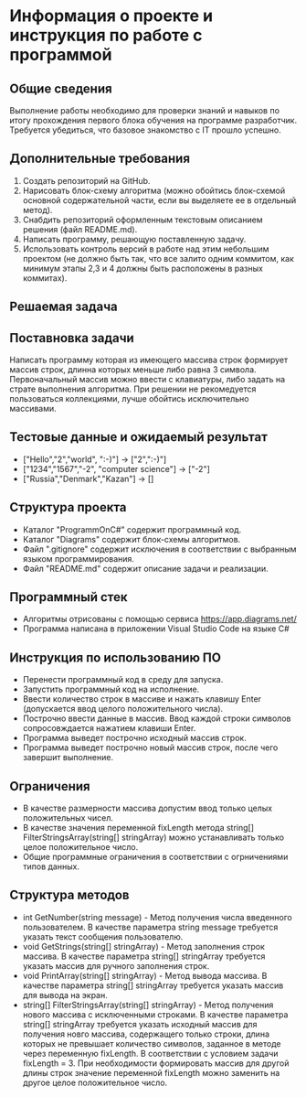 # Информация о проекте и инструкция по работе с программой

## Общие сведения

Выполнение работы необходимо для проверки знаний и навыков по итогу прохождения первого блока обучения на программе разработчик. Требуется убедиться, что базовое знакомство с IT прошло успешно.

## Дополнительные требования

1.  Создать репозиторий на GitHub.
2.  Нарисовать блок-схему алгоритма (можно обойтись блок-схемой основной содержательной части, если вы выделяете ее в отдельный метод).
3.  Снабдить репозиторий оформленным текстовым описанием решения (файл README.md).
4.  Написать программу, решающую поставленную задачу.
5.  Использовать контроль версий в работе над этим небольшим проектом (не должно быть так, что все залито одним коммитом, как минимум этапы 2,3 и 4 должны быть расположены в разных коммитах).

## Решаемая задача

## Поставновка задачи

Написать программу которая из имеющего массива строк формирует массив строк, длинна которых меньше либо равна 3 символа. Первоначальный массив можно ввести с клавиатуры, либо задать на страте выполнения алгоритма. При решении не рекомедуется пользоваться коллекциями, лучше обойтись исключительно массивами.

## Тестовые данные и ожидаемый результат

- ["Hello","2","world", ":-)"] -> ["2",":-)"]
- ["1234","1567","-2", "computer science"] -> ["-2"]
- ["Russia","Denmark","Kazan"] -> []

## Структура проекта

- Каталог "ProgrammOnC#" содержит программный код.
- Каталог "Diagrams" содержит блок-схемы алгоритмов.
- Файл ".gitignore" содержит исключения в соответствии с выбранным языком программирования.
- Файл "README.md" содержит описание задачи и реализации.

## Программный стек

- Алгоритмы отрисованы с помощью сервиса https://app.diagrams.net/
- Программа написана в приложении Visual Studio Code на языке C#

## Инструкция по использованию ПО

- Перенести программный код в среду для запуска.
- Запустить программный код на исполнение.
- Ввести количество строк в массиве и нажать клавишу Enter (допускается ввод целого положительного числа).
- Построчно ввести данные в массив. Ввод каждой строки символов сопросовждается нажатием клавиши Enter.
- Программа выведет построчно исходный массив строк.
- Программа выведет построчно новый массив строк, после чего завершит выполнение.

## Ограничения

- В качестве размерности массива допустим ввод только целых положительных чисел.
- В качестве значения переменной fixLength метода string[] FilterStringsArray(string[] stringArray) можно устанавливать только целое положительное число.
- Общие программные ограничения в соответствии с огрничениями типов данных.

## Структура методов

- int GetNumber(string message) - Метод получения числа введенного пользователем. В качестве параметра string message требуется указать текст сообщения пользователю.
- void GetStrings(string[] stringArray) - Метод заполнения строк массива. В качестве параметра string[] stringArray требуется указать массив для ручного заполнения строк.
- void PrintArray(string[] stringArray) - Метод вывода массива. В качестве параметра string[] stringArray требуется указать массив для вывода на экран.
- string[] FilterStringsArray(string[] stringArray) - Метод получения нового массива с исключенными строками. В качестве параметра string[] stringArray требуется указать исходный массив для получения новго массива, содержащего только строки, длина которых не превышает количество символов, заданное в методе через переменную fixLength. В соответствии с условием задачи fixLength = 3. При необходимости формировать массив для другой длины строк значение переменной fixLength можно заменить на другое целое положительное число.
